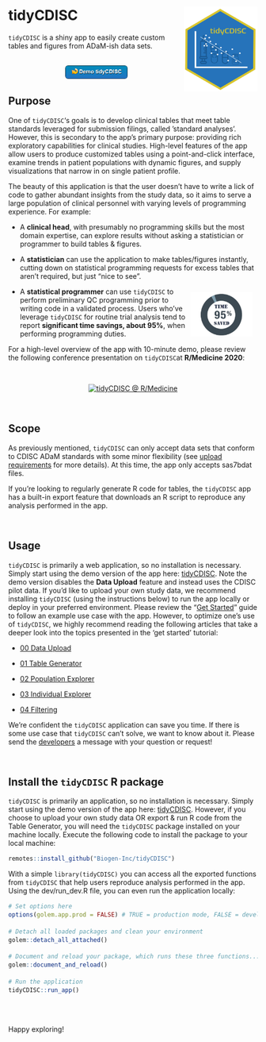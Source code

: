 
<!-- README.md is generated from README.Rmd. Please edit that file -->

# tidyCDISC <a href='https://Biogen-Inc.github.io/tidyCDISC/'><img src="man/figures/hex-tidyCDISC.png" align="right" height="170"/></a>

`tidyCDISC` is a shiny app to easily create custom tables and figures
from ADaM-ish data sets.

<br>

<center>
<a href="https://rinpharma.shinyapps.io/tidyCDISC/">
<img src="man/figures/demo_tidyCDISC_button_lite2dark.png" alt="Demo full tidyCDISC app" width="25%">
</a>
</center>

## Purpose

One of `tidyCDISC`‘s goals is to develop clinical tables that meet table
standards leveraged for submission filings, called ’standard analyses’.
However, this is secondary to the app’s primary purpose: providing rich
exploratory capabilities for clinical studies. High-level features of
the app allow users to produce customized tables using a point-and-click
interface, examine trends in patient populations with dynamic figures,
and supply visualizations that narrow in on single patient profile.

The beauty of this application is that the user doesn’t have to write a
lick of code to gather abundant insights from the study data, so it aims
to serve a large population of clinical personnel with varying levels of
programming experience. For example:

-   A **clinical head**, with presumably no programming skills but the
    most domain expertise, can explore results without asking a
    statistician or programmer to build tables & figures.

-   A **statistician** can use the application to make tables/figures
    instantly, cutting down on statistical programming requests for
    excess tables that aren’t required, but just “nice to see”.

<div class="floatting">

<img src="man/figures/pct_95_cropped.jpg" width="25%" style="float:right; padding:10px" />

-   A **statistical programmer** can use `tidyCDISC` to perform
    preliminary QC programming prior to writing code in a validated
    process. Users who’ve leverage `tidyCDISC` for routine trial
    analysis tend to report **significant time savings, about 95%**,
    when performing programming duties.

</div>

For a high-level overview of the app with 10-minute demo, please review
the following conference presentation on `tidyCDISC`at **R/Medicine
2020**:

<br>

<center>

[![tidyCDISC @
R/Medicine](man/figures/tidyCDISC_RMedicine_thumbnail.png)](https://youtu.be/QeHSjw-vU3U?t=103)

</center>

<br>

## Scope

As previously mentioned, `tidyCDISC` can only accept data sets that
conform to CDISC ADaM standards with some minor flexibility (see [upload
requirements](https://Biogen-Inc.github.io/tidyCDISC/articles/x00_Data_Upload.html)
for more details). At this time, the app only accepts sas7bdat files.

If you’re looking to regularly generate R code for tables, the
`tidyCDISC` app has a built-in export feature that downloads an R script
to reproduce any analysis performed in the app.

<br>

## Usage

`tidyCDISC` is primarily a web application, so no installation is
necessary. Simply start using the demo version of the app here:
[tidyCDISC](https://rinpharma.shinyapps.io/tidyCDISC/). Note the demo
version disables the **Data Upload** feature and instead uses the CDISC
pilot data. If you’d like to upload your own study data, we recommend
installing `tidyCDISC` (using the instructions below) to run the app
locally or deploy in your preferred environment. Please review the “[Get
Started](https://Biogen-Inc.github.io/tidyCDISC/articles/tidyCDISC.html)”
guide to follow an example use case with the app. However, to optimize
one’s use of `tidyCDISC`, we highly recommend reading the following
articles that take a deeper look into the topics presented in the ‘get
started’ tutorial:

-   [00 Data
    Upload](https://Biogen-Inc.github.io/tidyCDISC/articles/x00_Data_Upload.html)

-   [01 Table
    Generator](https://Biogen-Inc.github.io/tidyCDISC/articles/x01_Table_Generator.html)

-   [02 Population
    Explorer](https://Biogen-Inc.github.io/tidyCDISC/articles/x02_Pop_Exp.html)

-   [03 Individual
    Explorer](https://Biogen-Inc.github.io/tidyCDISC/articles/x03_Indv_Expl.html)

-   [04
    Filtering](https://Biogen-Inc.github.io/tidyCDISC/articles/x04_Filtering.html)

We’re confident the `tidyCDISC` application can save you time. If there
is some use case that `tidyCDISC` can’t solve, we want to know about it.
Please send the
[developers](https://github.com/Biogen-Inc/tidyCDISC/issues/new) a
message with your question or request!

<br>

## Install the `tidyCDISC` R package

`tidyCDISC` is primarily an application, so no installation is
necessary. Simply start using the demo version of the app here:
[tidyCDISC](https://rinpharma.shinyapps.io/tidyCDISC/). However, if you
choose to upload your own study data OR export & run R code from the
Table Generator, you will need the `tidyCDISC` package installed on your
machine locally. Execute the following code to install the package to
your local machine:

``` r
remotes::install_github("Biogen-Inc/tidyCDISC")
```

With a simple `library(tidyCDISC)` you can access all the exported
functions from `tidyCDISC` that help users reproduce analysis performed
in the app. Using the dev/run\_dev.R file, you can even run the
application locally:

``` r
# Set options here
options(golem.app.prod = FALSE) # TRUE = production mode, FALSE = development mode

# Detach all loaded packages and clean your environment
golem::detach_all_attached()

# Document and reload your package, which runs these three functions...
golem::document_and_reload()

# Run the application 
tidyCDISC::run_app()
```

<br>

<br>

Happy exploring!

<br>

<br>
